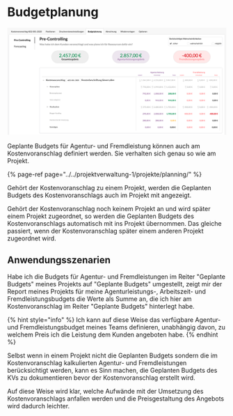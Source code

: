 # Budgetplanung

![](../../.gitbook/assets/bildschirmfoto-2020-06-03-um-19.08.55.png)

Geplante Budgets für Agentur- und Fremdleistung können auch am Kostenvoranschlag definiert werden. Sie verhalten sich genau so wie am Projekt.

{% page-ref page="../../projektverwaltung-1/projekte/planning/" %}

Gehört der Kostenvoranschlag zu einem Projekt, werden die Geplanten Budgets des Kostenvoranschlags auch im Projekt mit angezeigt.

Gehört der Kostenvoranschlag noch keinem Projekt an und wird später einem Projekt zugeordnet, so werden die Geplanten Budgets des Kostenvoranschlags automatisch mit ins Projekt übernommen. Das gleiche passiert, wenn der Kostenvoranschlag später einem anderen Projekt zugeordnet wird.

## Anwendungsszenarien

Habe ich die Budgets für Agentur- und Fremdleistungen im Reiter "Geplante Budgets" meines Projekts auf "Geplante Budgets" umgestellt, zeigt mir der Report meines Projekts für meine Agenturleistungs-, Arbeitszeit- und Fremdleistungsbudgets die Werte als Summe an, die ich hier am Kostenvoranschlag im Reiter "Geplante Budgets" hinterlegt habe.

{% hint style="info" %}
Ich kann auf diese Weise das verfügbare Agentur- und Fremdleistungsbudget meines Teams definieren, unabhängig davon, zu welchem Preis ich die Leistung dem Kunden angeboten habe.
{% endhint %}

Selbst wenn in einem Projekt nicht die Geplanten Budgets sondern die im Kostenvoranschlag kalkulierten Agentur- und Fremdleistungen berücksichtigt werden, kann es Sinn machen, die Geplanten Budgets des KVs zu dokumentieren bevor der Kostenvoranschlag erstellt wird.

Auf diese Weise wird klar, welche Aufwände mit der Umsetzung des Kostenvoranschlags anfallen werden und die Preisgestaltung des Angebots wird dadurch leichter.

